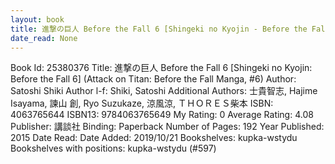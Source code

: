 ```yaml
---
layout: book
title: 進撃の巨人 Before the Fall 6 [Shingeki no Kyojin - Before the Fall 6] (Attack on Titan - Before the Fall Manga,  no. 6)
date_read: None
---
```


Book Id: 25380376
Title: 進撃の巨人 Before the Fall 6 [Shingeki no Kyojin: Before the Fall 6] (Attack on Titan: Before the Fall Manga, #6)
Author: Satoshi Shiki
Author l-f: Shiki, Satoshi
Additional Authors: 士貴智志, Hajime Isayama, 諫山 創, Ryo Suzukaze, 涼風涼, ＴＨＯＲＥＳ柴本
ISBN: 4063765644
ISBN13: 9784063765649
My Rating: 0
Average Rating: 4.08
Publisher: 講談社
Binding: Paperback
Number of Pages: 192
Year Published: 2015
Date Read: 
Date Added: 2019/10/21
Bookshelves: kupka-wstydu
Bookshelves with positions: kupka-wstydu (#597)

